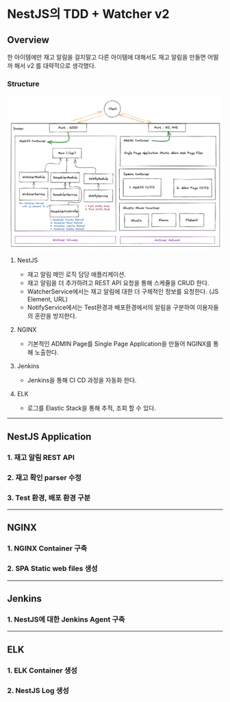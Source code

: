 # NestJS의 TDD + Watcher v2

## Overview

한 아이템에만 재고 알림을 걸지말고 다른 아이템에 대해서도 재고 알림을 만들면 어떨까 해서 v2 를 대략적으로 생각했다.

### Structure

![](./images/v2_overview.png)

1. NestJS

   - 재고 알림 메인 로직 담당 애플리케이션.
   - 재고 알림을 더 추가하려고 REST API 요청을 통해 스케쥴을 CRUD 한다.
   - WatcherService에서는 재고 알림에 대한 더 구체적인 정보를 요청한다. (JS Element, URL)
   - NotifyService에서는 Test환경과 배포환경에서의 알림을 구분하여 이용자들의 혼란을 방지한다.

2. NGINX

   - 기본적인 ADMIN Page를 Single Page Application을 만들어 NGINX를 통해 노출한다.

3. Jenkins

   - Jenkins을 통해 CI CD 과정을 자동화 한다.

4. ELK

   - 로그를 Elastic Stack을 통해 추적, 조회 할 수 있다.

<hr>

## NestJS Application

### 1. 재고 알림 REST API

### 2. 재고 확인 parser 수정

### 3. Test 환경, 배포 환경 구분

<hr>

## NGINX

### 1. NGINX Container 구축

### 2. SPA Static web files 생성

<hr>

## Jenkins

### 1. NestJS에 대한 Jenkins Agent 구축

<hr>

## ELK

### 1. ELK Container 생성

### 2. NestJS Log 생성
